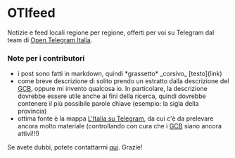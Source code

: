 # OTIfeed
Notizie e feed locali regione per regione, offerti per voi su Telegram dal team di [Open Telegram Italia](t.me/OpenTelegramItalia).

### Note per i contributori
- i post sono fatti in markdown, quindi \*grassetto* \_corsivo_ \[testo](link)
- come breve descrizione di solito prendo un estratto dalla descrizione del [GCB](https://telegram.me/guidatelegram/41), oppure mi invento qualcosa io. In particolare, la descrizione dovrebbe essere utile anche ai fini della ricerca, quindi dovrebbe contenere il più possibile parole chiave (esempio: la sigla della provincia)
- ottima fonte è la mappa [L'Italia su Telegram](www.google.com/maps/d/u/0/viewer?mid=1ia9SZdcDResUNLKMyJazDbgoo_M&ll=45.66482567297087%2C10.24599908369487), da cui c'è da prelevare ancora molto materiale (controllando con cura che i [GCB](https://telegram.me/guidatelegram/41) siano ancora attivi!!!)

Se avete dubbi, potete contattarmi [qui](t.me/@OTIfeedBot).
Grazie!
